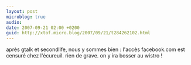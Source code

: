 ```yaml
---
layout: post
microblog: true
audio: 
date: 2007-09-21 02:00 +0200
guid: http://xtof.micro.blog/2007/09/21/t284262102.html
---
```

après gtalk et secondlife, nous y sommes bien : l'accès facebook.com est censuré chez l'écureuil. rien de grave. on y ira bosser au wistro !
